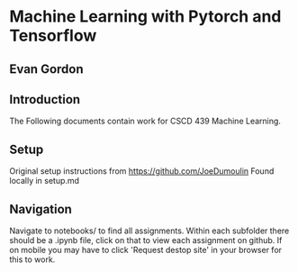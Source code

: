 # Machine Learning with Pytorch and Tensorflow
## Evan Gordon

## Introduction

The Following documents contain work for CSCD 439 Machine Learning.

## Setup

Original setup instructions from https://github.com/JoeDumoulin
Found locally in setup.md

## Navigation

Navigate to notebooks/ to find all assignments.
Within each subfolder there should be a .ipynb file, click on that to view each assignment on github. 
If on mobile you may have to click 'Request destop site' in your browser for this to work.
